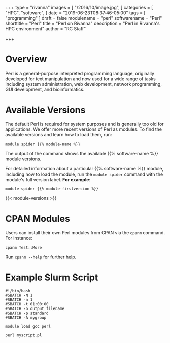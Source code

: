 +++
type = "rivanna"
images = [
  "/2016/10/image.jpg",
]
categories = [
  "HPC",
  "software",
]
date = "2019-06-23T08:37:46-05:00"
tags = [
  "programming"
]
draft = false
modulename = "perl"
softwarename = "Perl"
shorttitle = "Perl"
title = "Perl on Rivanna"
description = "Perl in Rivanna's HPC environment"
author = "RC Staff"

+++
# Overview
Perl is a general-purpose interpreted programming language, originally developed for text manipulation and now used for a wide range of tasks including system administration, web development, network programming, GUI development, and bioinformatics.

# Available Versions
The default Perl is required for system purposes and is generally too old for applications. We offer more recent versions of Perl as modules. To find the available versions and learn how to load them, run:
```
module spider {{% module-name %}}
```

The output of the command shows the available {{% software-name %}} module versions.

For detailed information about a particular {{% software-name %}} module, including how to load the module, run the `module spider` command with the module's full version label. __For example__:
```
module spider {{% module-firstversion %}}
```

{{< module-versions >}}

# CPAN Modules

Users can install their own Perl modules from CPAN via the `cpanm` command. For instance:

```
cpanm Test::More
```

Run `cpanm --help` for further help.

# Example Slurm Script
```
#!/bin/bash
#SBATCH -N 1
#SBATCH -n 1
#SBATCH -t 01:00:00
#SBATCH -o output_filename
#SBATCH -p standard
#SBATCH -A mygroup

module load gcc perl

perl myscript.pl
```
